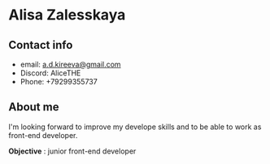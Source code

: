 # Alisa Zalesskaya

## Contact info

* email: a.d.kireeva@gmail.com
* Discord: AliceTHE
* Phone: +79299355737

## About me

I'm looking forward to improve my develope skills and to be able to work as front-end developer.

**Objective** : junior front-end developer